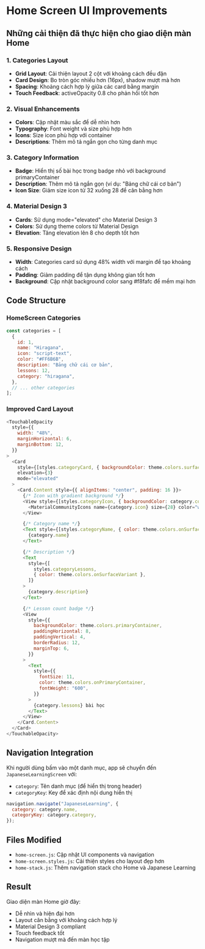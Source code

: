 # Home Screen UI Improvements

## Những cải thiện đã thực hiện cho giao diện màn Home

### 1. Categories Layout

- **Grid Layout**: Cải thiện layout 2 cột với khoảng cách đều đặn
- **Card Design**: Bo tròn góc nhiều hơn (16px), shadow mượt mà hơn
- **Spacing**: Khoảng cách hợp lý giữa các card bằng margin
- **Touch Feedback**: activeOpacity 0.8 cho phản hồi tốt hơn

### 2. Visual Enhancements

- **Colors**: Cập nhật màu sắc để dễ nhìn hơn
- **Typography**: Font weight và size phù hợp hơn
- **Icons**: Size icon phù hợp với container
- **Descriptions**: Thêm mô tả ngắn gọn cho từng danh mục

### 3. Category Information

- **Badge**: Hiển thị số bài học trong badge nhỏ với background primaryContainer
- **Description**: Thêm mô tả ngắn gọn (ví dụ: "Bảng chữ cái cơ bản")
- **Icon Size**: Giảm size icon từ 32 xuống 28 để cân bằng hơn

### 4. Material Design 3

- **Cards**: Sử dụng mode="elevated" cho Material Design 3
- **Colors**: Sử dụng theme colors từ Material Design
- **Elevation**: Tăng elevation lên 8 cho depth tốt hơn

### 5. Responsive Design

- **Width**: Categories card sử dụng 48% width với margin để tạo khoảng cách
- **Padding**: Giảm padding để tận dụng không gian tốt hơn
- **Background**: Cập nhật background color sang #f8fafc để mềm mại hơn

## Code Structure

### HomeScreen Categories

```javascript
const categories = [
  {
    id: 1,
    name: "Hiragana",
    icon: "script-text",
    color: "#FF6B6B",
    description: "Bảng chữ cái cơ bản",
    lessons: 12,
    category: "hiragana",
  },
  // ... other categories
];
```

### Improved Card Layout

```javascript
<TouchableOpacity
  style={{
    width: "48%",
    marginHorizontal: 6,
    marginBottom: 12,
  }}
>
  <Card
    style={[styles.categoryCard, { backgroundColor: theme.colors.surface }]}
    elevation={3}
    mode="elevated"
  >
    <Card.Content style={{ alignItems: "center", padding: 16 }}>
      {/* Icon with gradient background */}
      <View style={[styles.categoryIcon, { backgroundColor: category.color }]}>
        <MaterialCommunityIcons name={category.icon} size={28} color="white" />
      </View>

      {/* Category name */}
      <Text style={[styles.categoryName, { color: theme.colors.onSurface }]}>
        {category.name}
      </Text>

      {/* Description */}
      <Text
        style={[
          styles.categoryLessons,
          { color: theme.colors.onSurfaceVariant },
        ]}
      >
        {category.description}
      </Text>

      {/* Lesson count badge */}
      <View
        style={{
          backgroundColor: theme.colors.primaryContainer,
          paddingHorizontal: 8,
          paddingVertical: 4,
          borderRadius: 12,
          marginTop: 6,
        }}
      >
        <Text
          style={{
            fontSize: 11,
            color: theme.colors.onPrimaryContainer,
            fontWeight: "600",
          }}
        >
          {category.lessons} bài học
        </Text>
      </View>
    </Card.Content>
  </Card>
</TouchableOpacity>
```

## Navigation Integration

Khi người dùng bấm vào một danh mục, app sẽ chuyển đến `JapaneseLearningScreen` với:

- `category`: Tên danh mục (để hiển thị trong header)
- `categoryKey`: Key để xác định nội dung hiển thị

```javascript
navigation.navigate("JapaneseLearning", {
  category: category.name,
  categoryKey: category.category,
});
```

## Files Modified

- `home-screen.js`: Cập nhật UI components và navigation
- `home-screen.styles.js`: Cải thiện styles cho layout đẹp hơn
- `home-stack.js`: Thêm navigation stack cho Home và Japanese Learning

## Result

Giao diện màn Home giờ đây:

- Dễ nhìn và hiện đại hơn
- Layout cân bằng với khoảng cách hợp lý
- Material Design 3 compliant
- Touch feedback tốt
- Navigation mượt mà đến màn học tập
